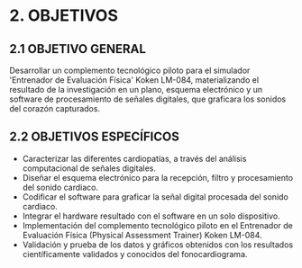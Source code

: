# 2. OBJETIVOS

## 2.1 OBJETIVO GENERAL

Desarrollar un complemento tecnológico piloto para el simulador 'Entrenador de Evaluación Física' Koken LM-084, materializando el resultado de la investigación en un plano, esquema electrónico y un software de procesamiento de señales digitales, que graficara los sonidos del corazón capturados.

## 2.2 OBJETIVOS ESPECÍFICOS

* Caracterizar las diferentes cardiopatías, a través del análisis computacional de señales digitales.
* Diseñar el esquema electrónico para la recepción, filtro y procesamiento del sonido cardiaco.
* Codificar el software para graficar la señal digital procesada del sonido cardiaco.
* Integrar el hardware resultado con el software en un solo dispositivo.
* Implementación del complemento tecnológico piloto en el Entrenador de Evaluación Física \(Physical Assessment Trainer\) Koken LM-084.
* Validación y prueba de los datos y gráficos obtenidos con los resultados científicamente validados y conocidos del fonocardiograma.

